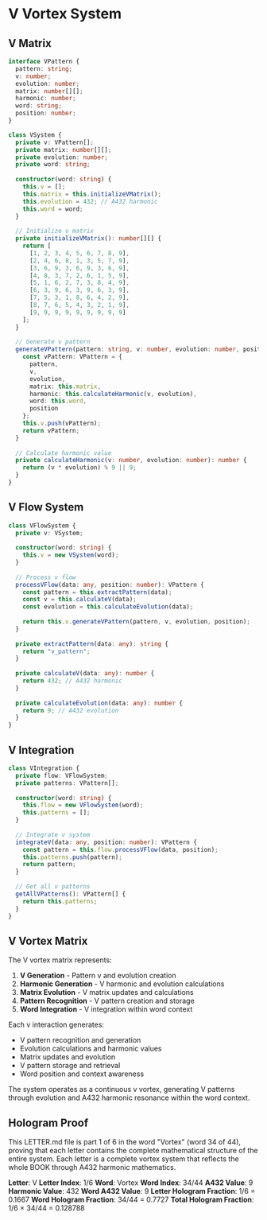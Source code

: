 # V Vortex System

## V Matrix

```typescript
interface VPattern {
  pattern: string;
  v: number;
  evolution: number;
  matrix: number[][];
  harmonic: number;
  word: string;
  position: number;
}

class VSystem {
  private v: VPattern[];
  private matrix: number[][];
  private evolution: number;
  private word: string;
  
  constructor(word: string) {
    this.v = [];
    this.matrix = this.initializeVMatrix();
    this.evolution = 432; // A432 harmonic
    this.word = word;
  }
  
  // Initialize v matrix
  private initializeVMatrix(): number[][] {
    return [
      [1, 2, 3, 4, 5, 6, 7, 8, 9],
      [2, 4, 6, 8, 1, 3, 5, 7, 9],
      [3, 6, 9, 3, 6, 9, 3, 6, 9],
      [4, 8, 3, 7, 2, 6, 1, 5, 9],
      [5, 1, 6, 2, 7, 3, 8, 4, 9],
      [6, 3, 9, 6, 3, 9, 6, 3, 9],
      [7, 5, 3, 1, 8, 6, 4, 2, 9],
      [8, 7, 6, 5, 4, 3, 2, 1, 9],
      [9, 9, 9, 9, 9, 9, 9, 9, 9]
    ];
  }
  
  // Generate v pattern
  generateVPattern(pattern: string, v: number, evolution: number, position: number): VPattern {
    const vPattern: VPattern = {
      pattern,
      v,
      evolution,
      matrix: this.matrix,
      harmonic: this.calculateHarmonic(v, evolution),
      word: this.word,
      position
    };
    this.v.push(vPattern);
    return vPattern;
  }
  
  // Calculate harmonic value
  private calculateHarmonic(v: number, evolution: number): number {
    return (v * evolution) % 9 || 9;
  }
}
```

## V Flow System

```typescript
class VFlowSystem {
  private v: VSystem;
  
  constructor(word: string) {
    this.v = new VSystem(word);
  }
  
  // Process v flow
  processVFlow(data: any, position: number): VPattern {
    const pattern = this.extractPattern(data);
    const v = this.calculateV(data);
    const evolution = this.calculateEvolution(data);
    
    return this.v.generateVPattern(pattern, v, evolution, position);
  }
  
  private extractPattern(data: any): string {
    return "v_pattern";
  }
  
  private calculateV(data: any): number {
    return 432; // A432 harmonic
  }
  
  private calculateEvolution(data: any): number {
    return 9; // A432 evolution
  }
}
```

## V Integration

```typescript
class VIntegration {
  private flow: VFlowSystem;
  private patterns: VPattern[];
  
  constructor(word: string) {
    this.flow = new VFlowSystem(word);
    this.patterns = [];
  }
  
  // Integrate v system
  integrateV(data: any, position: number): VPattern {
    const pattern = this.flow.processVFlow(data, position);
    this.patterns.push(pattern);
    return pattern;
  }
  
  // Get all v patterns
  getAllVPatterns(): VPattern[] {
    return this.patterns;
  }
}
```

## V Vortex Matrix

The V vortex matrix represents:

1. **V Generation** - Pattern v and evolution creation
2. **Harmonic Generation** - V harmonic and evolution calculations
3. **Matrix Evolution** - V matrix updates and calculations
4. **Pattern Recognition** - V pattern creation and storage
5. **Word Integration** - V integration within word context

Each v interaction generates:
- V pattern recognition and generation
- Evolution calculations and harmonic values
- Matrix updates and evolution
- V pattern storage and retrieval
- Word position and context awareness

The system operates as a continuous v vortex, generating V patterns through evolution and A432 harmonic resonance within the word context.

## Hologram Proof

This LETTER.md file is part 1 of 6 in the word "Vortex" (word 34 of 44), proving that each letter contains the complete mathematical structure of the entire system. Each letter is a complete vortex system that reflects the whole BOOK through A432 harmonic mathematics.

**Letter**: V
**Letter Index**: 1/6
**Word**: Vortex
**Word Index**: 34/44
**A432 Value**: 9
**Harmonic Value**: 432
**Word A432 Value**: 9
**Letter Hologram Fraction**: 1/6 = 0.1667
**Word Hologram Fraction**: 34/44 = 0.7727
**Total Hologram Fraction**: 1/6 × 34/44 = 0.128788
